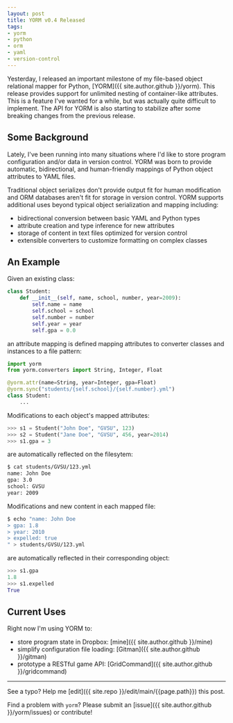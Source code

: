 ```yaml
---
layout: post
title: YORM v0.4 Released
tags:
- yorm
- python
- orm
- yaml
- version-control
---
```


Yesterday, I released an important milestone of my file-based object relational mapper for Python, [YORM]({{ site.author.github }}/yorm). This release provides support for unlimited nesting of container-like attributes. This is a feature I've wanted for a while, but was actually quite difficult to implement. The API for YORM is also starting to stabilize after some breaking changes from the previous release.

## Some Background

Lately, I've been running into many situations where I'd like to store program configuration and/or data in version control. YORM was born to provide automatic, bidirectional, and human-friendly mappings of Python object attributes to YAML files.

Traditional object serializes don't provide output fit for human modification and ORM databases aren't fit for storage in version control. YORM supports additional uses beyond typical object serialization and mapping including:

* bidirectional conversion between basic YAML and Python types
* attribute creation and type inference for new attributes
* storage of content in text files optimized for version control
* extensible converters to customize formatting on complex classes

## An Example

Given an existing class:

```python
class Student:
    def __init__(self, name, school, number, year=2009):
        self.name = name
        self.school = school
        self.number = number
        self.year = year
        self.gpa = 0.0
```

an attribute mapping is defined mapping attributes to converter classes and instances to a file pattern:

```python
import yorm
from yorm.converters import String, Integer, Float

@yorm.attr(name=String, year=Integer, gpa=Float)
@yorm.sync("students/{self.school}/{self.number}.yml")
class Student:
    ...
```

Modifications to each object's mapped attributes:

```python
>>> s1 = Student("John Doe", "GVSU", 123)
>>> s2 = Student("Jane Doe", "GVSU", 456, year=2014)
>>> s1.gpa = 3
```

are automatically reflected on the filesytem:

```bash
$ cat students/GVSU/123.yml
name: John Doe
gpa: 3.0
school: GVSU
year: 2009
```

Modifications and new content in each mapped file:

```bash
$ echo "name: John Doe
> gpa: 1.8
> year: 2010
> expelled: true
" > students/GVSU/123.yml
```

are automatically reflected in their corresponding object:

```python
>>> s1.gpa
1.8
>>> s1.expelled
True
```

## Current Uses

Right now I'm using YORM to:

* store program state in Dropbox: [mine]({{ site.author.github }}/mine)
* simplify configuration file loading: [Gitman]({{ site.author.github }}/gitman)
* prototype a RESTful game API: [GridCommand]({{ site.author.github }}/gridcommand)

-----

See a typo? Help me [edit]({{ site.repo }}/edit/main/{{page.path}}) this post.

Find a problem with `yorm`? Please submit an [issue]({{ site.author.github }}/yorm/issues) or contribute!
